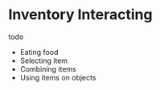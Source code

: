 # Inventory Interacting
todo
* Eating food
* Selecting item
* Combining items
* Using items on objects